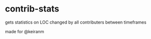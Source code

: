 # contrib-stats

gets statistics on LOC changed by all contributers between timeframes

made for @keiranm
